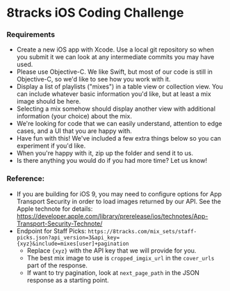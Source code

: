 # 8tracks iOS Coding Challenge

### Requirements
 - Create a new iOS app with Xcode. Use a local git repository so when you submit it we can look at any intermediate commits you may have used.
 - Please use Objective-C. We like Swift, but most of our code is still in Objective-C, so we'd like to see how you work with it.
 - Display a list of playlists ("mixes") in a table view or collection view. You can include whatever basic information you'd like, but at least a mix image should be here.
 - Selecting a mix somehow should display another view with additional information (your choice) about the mix.
 - We're looking for code that we can easily understand, attention to edge cases, and a UI that you are happy with.
 - Have fun with this! We've included a few extra things below so you can experiment if you'd like.
 - When you're happy with it, zip up the folder and send it to us.
 - Is there anything you would do if you had more time? Let us know!

### Reference:
 - If you are building for iOS 9, you may need to configure options for App Transport Security in order to load images returned by our API. See the Apple technote for details: https://developer.apple.com/library/prerelease/ios/technotes/App-Transport-Security-Technote/
 - Endpoint for Staff Picks: `https://8tracks.com/mix_sets/staff-picks.json?api_version=3&api_key={xyz}&include=mixes[user]+pagination`
	 - Replace `{xyz}` with the API key that we will provide for you.
	 - The best mix image to use is `cropped_imgix_url` in the `cover_urls` part of the response.
	 - If want to try pagination, look at `next_page_path` in the JSON response as a starting point.
